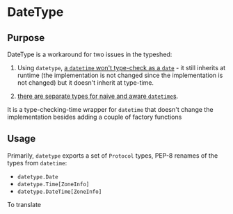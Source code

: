# DateType

## Purpose

DateType is a workaround for two issues in the typeshed:

1. Using `datetype`, [a `datetime` won't type-check as a
   `date`](https://github.com/python/mypy/issues/9015) - it still inherits at
   runtime (the implementation is not changed since the implementation is not
   changed) but it doesn't inherit at type-time.

2. [there are separate types for naive and aware
   `datetime`s](https://github.com/python/mypy/issues/10067).

It is a type-checking-time wrapper for `datetime` that doesn't change the
implementation besides adding a couple of factory functions

## Usage

Primarily, `datetype` exports a set of `Protocol` types, PEP-8 renames of the
types from `datetime`:

- `datetype.Date`
- `datetype.Time[ZoneInfo]`
- `datetype.DateTime[ZoneInfo]`

To translate 
